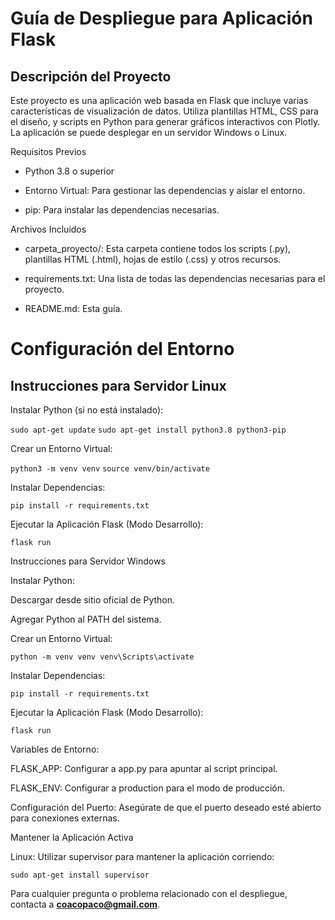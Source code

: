 # Guía de Despliegue para Aplicación Flask

## Descripción del Proyecto

Este proyecto es una aplicación web basada en Flask que incluye varias características de visualización de datos. Utiliza plantillas HTML, CSS para el diseño, y scripts en Python para generar gráficos interactivos con Plotly. La aplicación se puede desplegar en un servidor Windows o Linux.

Requisitos Previos

* Python 3.8 o superior

* Entorno Virtual: Para gestionar las dependencias y aislar el entorno.

* pip: Para instalar las dependencias necesarias.

 Archivos Incluidos

* carpeta_proyecto/: Esta carpeta contiene todos los scripts (.py), plantillas HTML (.html), hojas de estilo (.css) y otros recursos.

* requirements.txt: Una lista de todas las dependencias necesarias para el proyecto.

* README.md: Esta guía.

# Configuración del Entorno

## Instrucciones para Servidor Linux

Instalar Python (si no está instalado):

`sudo apt-get update`
`sudo apt-get install python3.8 python3-pip`

Crear un Entorno Virtual:

`python3 -m venv venv`
`source venv/bin/activate`

Instalar Dependencias:

`pip install -r requirements.txt`

Ejecutar la Aplicación Flask (Modo Desarrollo):

`flask run`

Instrucciones para Servidor Windows

Instalar Python:

Descargar desde sitio oficial de Python.

Agregar Python al PATH del sistema.

Crear un Entorno Virtual:

`python -m venv venv
venv\Scripts\activate`

Instalar Dependencias:

`pip install -r requirements.txt`

Ejecutar la Aplicación Flask (Modo Desarrollo):

`flask run`


Variables de Entorno:

FLASK_APP: Configurar a app.py para apuntar al script principal.

FLASK_ENV: Configurar a production para el modo de producción.

Configuración del Puerto: Asegúrate de que el puerto deseado esté abierto para conexiones externas.

Mantener la Aplicación Activa

Linux: Utilizar supervisor para mantener la aplicación corriendo:

`sudo apt-get install supervisor`



Para cualquier pregunta o problema relacionado con el despliegue, contacta a **coacopaco@gmail.com**.

